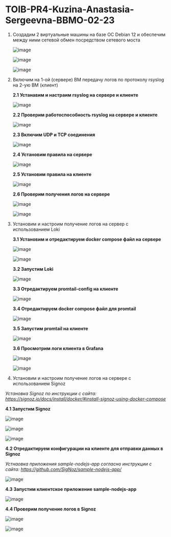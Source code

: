 # TOIB-PR4-Kuzina-Anastasia-Sergeevna-BBMO-02-23

1. Создадим 2 виртуальные машины на базе ОС Debian 12 и обеспечим между ними сетевой обмен посредством сетевого моста

   ![image](Screenshots/1.png)

   ![image](Screenshots/2.png)

   ![image](Screenshots/3.png)
   
2. Включим на 1-ой (сервере) ВМ передачу логов по протоколу rsyslog на 2-ую ВМ (клиент)
   
   **2.1 Устанавим и настраим rsyslog на сервере и клиенте**

   ![image](Screenshots/4.png)

   **2.2 Проверим работоспособность rsyslog на сервере и клиенте**

   ![image](Screenshots/5.png)

   **2.3 Включим UDP и TCP соединения**

   ![image](Screenshots/6.png)

   **2.4 Установим правила на сервере**
   
   ![image](Screenshots/7.png)

   **2.5 Установим правила на клиенте**
   
   ![image](Screenshots/8.png)

   **2.6 Проверим получения логов на сервере**
   
   ![image](Screenshots/9.png)

   ![image](Screenshots/10.png)

3. Установим и настроим получение логов на сервер с использованием Loki
   
   **3.1 Установим и отредактируем docker compose файл на сервере**
 
   ![image](Screenshots/11.png)
   
   ![image](Screenshots/12.png)
   
   **3.2 Запустим Loki**
 
   ![image](Screenshots/13.png)
 
   **3.3 Отредактируем promtail-config на клиенте**
 
   ![image](Screenshots/14.png)

   **3.4 Отредактируем docker compose файл для promtail**
 
   ![image](Screenshots/15.png)
  
   **3.5 Запустим promtail на клиенте**
 
   ![image](Screenshots/16.png)

   **3.6 Просмотрим логи клиента в Grafana**
 
   ![image](Screenshots/17.png)

   ![image](Screenshots/18.png)
 
 4. Установим и настроим получение логов на сервере с использованием Signoz

   _Установка Signoz по инструкции с сайта: https://signoz.io/docs/install/docker/#install-signoz-using-docker-compose_

   **4.1 Запустим Signoz**
   
   ![image](Screenshots/19.png)
   
   ![image](Screenshots/20.png)
   
   ![image](Screenshots/21.png)
   
   **4.2 Отредактируем конфигурации на клиенте для отправки данных в Signoz**
   
   _Устнаовка приложения sample-nodejs-app согласно инструкции с сайта: https://github.com/SigNoz/sample-nodejs-app/_
   
   ![image](Screenshots/22.png)

   **4.3 Запустим клиентское приложение sample-nodejs-app**
   
   ![image](Screenshots/23.png)
   
   **4.4 Проверим получение логов в Signoz**
   
   ![image](Screenshots/24.png)
   
   ![image](Screenshots/25.png)
